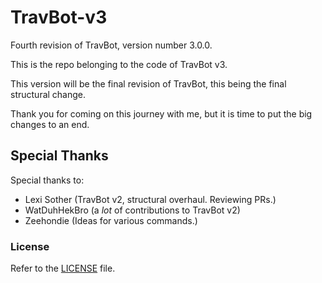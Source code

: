 # TravBot-v3

Fourth revision of TravBot, version number 3.0.0.

This is the repo belonging to the code of TravBot v3.

This version will be the final revision of TravBot, this being the final structural change.

Thank you for coming on this journey with me, but it is time to put the big changes to an end.

## Special Thanks

Special thanks to:

- Lexi Sother (TravBot v2, structural overhaul. Reviewing PRs.)
- WatDuhHekBro (a _lot_ of contributions to TravBot v2)
- Zeehondie (Ideas for various commands.)

### License

Refer to the [LICENSE](https://github.com/keanuplayz/TravBot-v3/tree/master/LICENSE) file.
